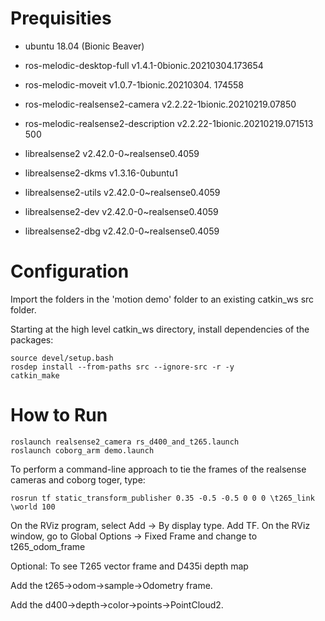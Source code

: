 # Prequisities

* ubuntu 18.04 (Bionic Beaver)
* ros-melodic-desktop-full v1.4.1-0bionic.20210304.173654
* ros-melodic-moveit v1.0.7-1bionic.20210304. 174558


* ros-melodic-realsense2-camera v2.2.22-1bionic.20210219.07850
* ros-melodic-realsense2-description v2.2.22-1bionic.20210219.071513 500
* librealsense2 v2.42.0-0~realsense0.4059
* librealsense2-dkms v1.3.16-0ubuntu1
* librealsense2-utils v2.42.0-0~realsense0.4059
* librealsense2-dev v2.42.0-0~realsense0.4059
* librealsense2-dbg v2.42.0-0~realsense0.4059

# Configuration

Import the folders in the 'motion demo' folder to an existing catkin_ws src folder. 

Starting at the high level catkin_ws directory, install dependencies of the packages:

~~~
source devel/setup.bash
rosdep install --from-paths src --ignore-src -r -y
catkin_make
~~~


# How to Run

~~~
roslaunch realsense2_camera rs_d400_and_t265.launch
roslaunch coborg_arm demo.launch
~~~

To perform a command-line approach to tie the frames of the realsense cameras and coborg toger, type:

~~~
rosrun tf static_transform_publisher 0.35 -0.5 -0.5 0 0 0 \t265_link \world 100
~~~

On the RViz program, select Add -> By display type. Add TF. On the RViz window, go to Global Options -> Fixed Frame and change to t265_odom_frame


Optional: To see T265 vector frame and D435i depth map

Add the t265->odom->sample->Odometry frame. 

Add the d400->depth->color->points->PointCloud2. 

